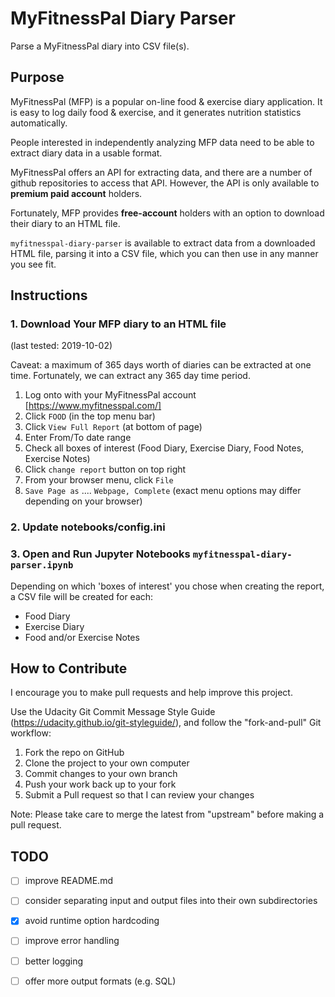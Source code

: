 # MyFitnessPal Diary Parser

Parse a MyFitnessPal diary into CSV file(s).

## Purpose

MyFitnessPal (MFP) is a popular on-line food & exercise diary application. It is easy to log daily food & exercise, and it generates nutrition statistics automatically.

People interested in independently analyzing MFP data need to be able to extract diary data in a usable format.

MyFitnessPal  offers an API for extracting data, and there are a number of github repositories to access that API. However, the API is only available to **premium paid account** holders. 

Fortunately, MFP provides **free-account** holders with an option to download their diary to an HTML file.

`myfitnesspal-diary-parser` is available to extract data from a downloaded HTML file, parsing it into a CSV file, which you can then use in any manner you see fit.

## Instructions

### 1. Download Your MFP diary to an HTML file
(last tested: 2019-10-02)

Caveat: a maximum of 365 days worth of diaries can be extracted at one time. Fortunately, we can extract any 365 day time period.

1. Log onto with your MyFitnessPal account [https://www.myfitnesspal.com/]
1. Click `FOOD` (in the top menu bar)
2. Click `View Full Report` (at bottom of page) 
3. Enter From/To date range
4. Check all boxes of interest (Food Diary, Exercise Diary, Food Notes, Exercise Notes)
5. Click `change report` button on top right
6. From your browser menu, click `File`
6. `Save Page as` .... `Webpage, Complete` (exact menu options may differ depending on your browser)

### 2. Update notebooks/config.ini

### 3. Open and Run Jupyter Notebooks `myfitnesspal-diary-parser.ipynb`
Depending on which 'boxes of interest' you chose when creating the report, a CSV file will be created for each:
* Food Diary
* Exercise Diary
* Food and/or Exercise Notes

## How to Contribute

I encourage you to make pull requests and help improve this project.

Use the Udacity Git Commit Message Style Guide (https://udacity.github.io/git-styleguide/), and follow the "fork-and-pull" Git workflow:

1. Fork the repo on GitHub
1. Clone the project to your own computer
1. Commit changes to your own branch
1. Push your work back up to your fork
1. Submit a Pull request so that I can review your changes

Note: Please take care to merge the latest from "upstream" before making a pull request.


## TODO
- [ ] improve README.md
- [ ] consider separating input and output files into their own subdirectories
- [x] avoid runtime option hardcoding
- [ ] improve error handling
- [ ] better logging
- [ ] offer more output formats (e.g. SQL)

